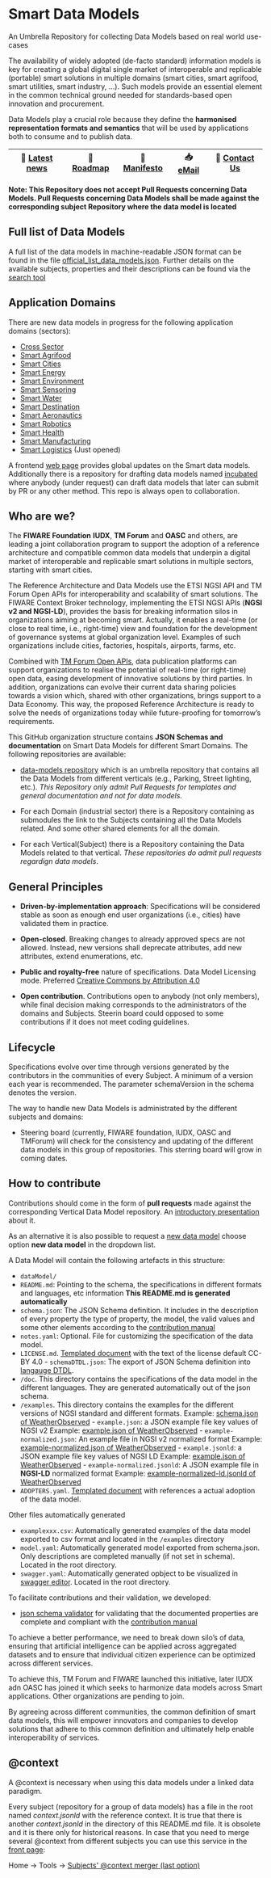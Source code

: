 # Smart Data Models

An Umbrella Repository for collecting Data Models based on real world use-cases

The availability of widely adopted (de-facto standard) information models is key
for creating a global digital single market of interoperable and replicable
(portable) smart solutions in multiple domains (smart cities, smart agrifood, 
smart utilities, smart industry, …). Such models provide an essential
element in the common technical ground needed for standards-based open
innovation and procurement.

Data Models play a crucial role because they define the **harmonised
representation formats and semantics** that will be used by applications both to
consume and to publish data.

<!--
[![Status badge](https://img.shields.io/badge/status-draft-red.svg)](RELEASE_NOTES)
[![Build badge](https://img.shields.io/travis/smart-data-models/data-models.svg "Travis build status")](https://travis-ci.org/smart-data-models/data-models/)
[![License: CC BY 4.0](https://img.shields.io/badge/License-CC%20BY%204.0-lightgrey.svg)](https://creativecommons.org/licenses/by/4.0/)
-->

| :mega: [Latest news](https://smartdatamodels.org/) | :dart: [Roadmap](roadmap.md) | :closed_book: [Manifesto](MANIFESTO.md) | :inbox_tray: [eMail](mailto:info@smartdatamodels.org) | :wave: [Contact Us](http://smartdata-models.org/index.php/submit-an-issue-2/) |
| -------------------------------------------------- | ---------------------------- | --------------------------------------- |------------------------------------------------------------ | ----------------------------------------------------------------------------- |

**Note: This Repository does not accept Pull Requests concerning Data Models.
Pull Requests concerning Data Models shall be made against the corresponding
subject Repository where the data model is located**

## Full list of Data Models

A full list of the data models in machine-readable JSON format can be found in the file
[official_list_data_models.json](https://github.com/smart-data-models/data-models/blob/master/specs/AllSubjects/official_list_data_models.json).
Further details on the available subjects, properties and their descriptions can be found via the [search tool](https://smartdatamodels.org/index.php/ddbb-of-properties-descriptions/)

## Application Domains

There are new data models in progress for the following application domains (sectors):

-   [Cross Sector](https://github.com/smart-data-models/CrossSector)
-   [Smart Agrifood](https://github.com/smart-data-models/SmartAgrifood)
-   [Smart Cities](https://github.com/smart-data-models/SmartCities)
-   [Smart Energy](https://github.com/smart-data-models/SmartEnergy)
-   [Smart Environment](https://github.com/smart-data-models/SmartEnvironment)
-   [Smart Sensoring](https://github.com/smart-data-models/Smart-Sensoring)
-   [Smart Water](https://github.com/smart-data-models/SmartWater)
-   [Smart Destination](https://github.com/smart-data-models/SmartDestination) 
-   [Smart Aeronautics](https://github.com/smart-data-models/SmartAeronautics) 
-   [Smart Robotics](https://github.com/smart-data-models/SmartRobotics)
-   [Smart Health](https://github.com/smart-data-models/SmartHealth)
-   [Smart Manufacturing](https://github.com/smart-data-models/SmartManufacturing) 
-   [Smart Logistics](https://github.com/smart-data-models/SmartLogistics) (Just opened)


A frontend [web page](http://smartdatamodels.org/) provides global updates on the Smart data models.  
Additionally there is a repository for drafting data models named [incubated](https://github.com/smart-data-models/incubated/tree/master) where anybody
(under request) can draft data models that later can submit by PR or any other method. This repo is always open to collaboration.

## Who are we?

The **FIWARE Foundation** **IUDX**, **TM Forum** and **OASC** and others, are leading 
a joint collaboration program to support the adoption of a reference architecture 
and compatible common data models that underpin a digital market of interoperable and
replicable smart solutions in multiple sectors, starting with smart cities.

The Reference Architecture and Data Models use the ETSI NGSI API and TM Forum
Open APIs for interoperability and scalability of smart solutions. The FIWARE
Context Broker technology, implementing the ETSI NGSI APIs (**NGSI v2 and
NGSI-LD**), provides the basis for breaking information silos in organizations
aiming at becoming smart. Actually, it enables a real-time (or close to real
time, i.e., right-time) view and foundation for the development of governance
systems at global organization level. Examples of such organizations include
cities, factories, hospitals, airports, farms, etc.

Combined with [TM Forum Open APIs](https://www.tmforum.org/open-apis/), data 
publication platforms can support organizations to realise the potential of 
real-time (or right-time) open data, easing development of innovative solutions 
by third parties. In addition, organizations can evolve their current data sharing 
policies towards a vision which, shared with other organizations, brings support 
to a Data Economy. This way, the proposed Reference Architecture is ready to 
solve the needs of organizations today while future-proofing for 
tomorrow’s requirements.

This GitHub organization structure contains **JSON Schemas and documentation**
on Smart Data Models for different Smart Domains. The following repositories are available:

-   [data-models repository](https://github.com/smart-data-models/data-models) which is an umbrella repository that contains all the
    Data Models from different verticals (e.g., Parking, Street lighting, etc.).
    _This Repository only admit Pull Requests for templates and general documentation and 
    not for data models._

-   For each Domain (industrial sector) there is a Repository containing as submodules the link to the 
    Subjects containing all the Data Models related. And some other shared elements for all the domain.

-   For each Vertical(Subject) there is a Repository containing the Data Models related
    to that vertical. _These repositories do admit pull requests regardign data models_.

## General Principles

-   **Driven-by-implementation approach**: Specifications will be considered
    stable as soon as enough end user organizations (i.e., cities) have
    validated them in practice.

-   **Open-closed**. Breaking changes to already approved specs are not allowed.
    Instead, new versions shall deprecate attributes, add new attributes, extend
    enumerations, etc.

-   **Public and royalty-free** nature of specifications. Data Model Licensing
    mode. Preferred [Creative Commons by Attribution 4.0](https://creativecommons.org/licenses/by/4.0/)

-   **Open contribution**. Contributions open to anybody (not only members),
    while final decision making corresponds to the administrators of the domains and Subjects. Steerin board could opposed to some contributions if it does not meet coding guidelines.
   

## Lifecycle

Specifications evolve over time through versions generated by the contributors in the communities 
of every Subject. A minimum of a version each year is recommended. The parameter schemaVersion in 
the schema denotes the version.

The way to handle new Data Models is administrated by the different subjects and domains:

- Steering board (currently, FIWARE foundation, IUDX, OASC and TMForum) will check for the consistency and updating of the different data models in this group of repositories. This sterring board will grow in coming dates.


## How to contribute

Contributions should come in the form of **pull requests** made against the corresponding Vertical Data Model repository.
An [introductory presentation](http://bit.ly/contribution_manual) about it.

As an alternative it is also possible to request a [new data model](http://smartdatamodels.org/index.php/submit-an-issue-2/) 
choose option **new data model** in the dropdown list.

A Data Model will contain the following artefacts in this structure:

-   `dataModel/`
  -   `README.md`: Pointing to the schema, the specifications in different formats and languages, etc 
information **This README.md is generated automatically**
  -   `schema.json`: The JSON Schema definition. It includes in the description of every property the type of property, the model, the valid values and some other elements according to the [contribution manual](https://bit.ly/contribution_manual)
  -    `notes.yaml`: Optional. File for customizing the specification of the data model.
  -    `LICENSE.md`. [Templated document](https://github.com/smart-data-models/data-models/blob/master/templates/LICENCE.md) with the text of the license default CC-BY 4.0
    -   `schemaDTDL.json`: The export of JSON Schema definition into [langauge DTDL](https://docs.microsoft.com/en-us/azure/digital-twins/concepts-models). 
   -  `/doc`. This directory contains the specifications of the data model in the different languages. They are generated automatically out of the json schema. 
   -  `/examples`. This directory contains the examples for the different versions of NGSI standard and different formats. 
               Example: [schema.json of WeatherObserved](https://github.com/smart-data-models/dataModel.Weather/blob/master/WeatherObserved/schema.json)
    -   `example.json`: a JSON example file key values of NGSI v2
               Example: [example.json of WeatherObserved](https://github.com/smart-data-models/dataModel.Weather/blob/master/WeatherObserved/examples/example.json)
    -   `example-normalized.json`: An example file in NGSI v2 normalized format
               Example: [example-normalized.json of WeatherObserved](https://github.com/smart-data-models/dataModel.Weather/blob/master/WeatherObserved/examples/example-normalized.json)
    -   `example.jsonld`: a JSON example file key values of NGSI LD
               Example: [example.json of WeatherObserved](https://github.com/smart-data-models/dataModel.Weather/blob/master/WeatherObserved/examples/example.jsonld)
    -   `example-normalized.jsonld`: A JSON example file in **NGSI-LD** normalized format
               Example: [example-normalized-ld.jsonld of WeatherObserved](https://github.com/smart-data-models/dataModel.Weather/blob/master/WeatherObserved/example-normalized.jsonld)
  -    `ADOPTERS.yaml`. [Templated document](https://github.com/smart-data-models/data-models/blob/master/templates/dataModel/ADOPTERS.yaml) with references a actual adoption of the data model.
               
Other files automatically generated                   
  -    `examplexxx.csv`: Automatically generated examples of the data model exported to csv format and located in the `/examples` directory
  -    `model.yaml`: Automatically generated model exported from schema.json. Only descriptions are completed manually (if not set in schema). Located in the root directory.        
  -    `swagger.yaml`: Automatically generated opbject to be visualized in [swagger editor](https://swagger.lab.fiware.org/?url=https://raw.githubusercontent.com/smart-data-models/dataModel.WaterNetworkManagement/master/Valve/swagger.yaml). Located in the root directory.

To facilitate contributions and their validation, we developed:
- [json schema validator](https://smartdatamodels.org/index.php/data-models-contribution-api/) for validating that the documented properties are complete and compliant with the [contribution manual](https://bit.ly/contribution_manual)

To achieve a better performance, we need to break down silo’s of data, 
ensuring that artificial intelligence can be applied across aggregated datasets 
and to ensure that individual citizen experience can be optimized across 
different services.

To achieve this, TM Forum and FIWARE launched this initiative, later IUDX adn OASC has joined it which seeks to 
harmonize data models across Smart applications. Other organizations are pending to join.

By agreeing across different communities, the common definition of smart
data models, this will empower innovators and companies to develop solutions
that adhere to this common definition and ultimately help enable
interoperability of services.

## @context

A @context is necessary when using this data models under a linked data paradigm.

Every subject (repository for a group of data models) has a file in the root named _context.jsonld_ with the reference context.
It is true that there is another _context.jsonld_ in the directory of this README.md file. It is obsolete and it is there only for historical reasons.
In case that you need to merge several @context from different subjects you can use this service in the [front page](https://smartdatamodels.org):

Home -> Tools -> [Subjects' @context merger (last option)](https://smartdatamodels.org/index.php/generate-a-local-context-based-on-smart-data-models-iris/)
